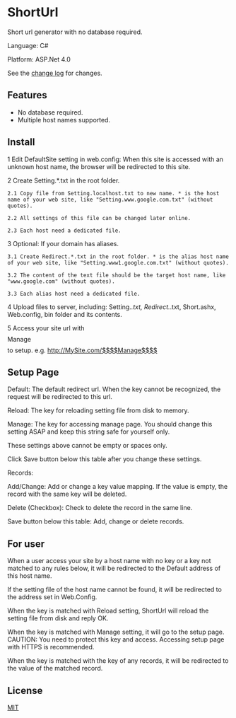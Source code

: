 # ShortUrl

Short url generator with no database required.

Language: C#

Platform: ASP.Net 4.0

See the [change log](CHANGELOG.md) for changes.

## Features

- No database required.
- Multiple host names supported.

## Install

1 Edit DefaultSite setting in web.config:
	When this site is accessed with an unknown host name, the browser will be redirected to this site.
	
2 Create Setting.*.txt in the root folder.

	2.1 Copy file from Setting.localhost.txt to new name. * is the host name of your web site, like "Setting.www.google.com.txt" (without quotes).
	
	2.2 All settings of this file can be changed later online.
	
	2.3 Each host need a dedicated file.

3 Optional: If your domain has aliases.

    3.1 Create Redirect.*.txt in the root folder. * is the alias host name of your web site, like "Setting.www1.google.com.txt" (without quotes).

	3.2 The content of the text file should be the target host name, like "www.google.com" (without quotes).

	3.3 Each alias host need a dedicated file.

4 Upload files to server, including: Setting.*.txt, Redirect.*.txt, Short.ashx, Web.config, bin folder and its contents.

5 Access your site url with $$$$Manage$$$$ to setup. e.g. http://MySite.com/$$$$Manage$$$$

## Setup Page
Default: The default redirect url. When the key cannot be recognized, the request will be redirected to this url.

Reload: The key for reloading setting file from disk to memory.

Manage: The key for accessing manage page. You should change this setting ASAP and keep this string safe for yourself only.

These settings above cannot be empty or spaces only.

Click Save button below this table after you change these settings.

Records:

Add/Change: Add or change a key value mapping. If the value is empty, the record with the same key will be deleted.

Delete (Checkbox): Check to delete the record in the same line.

Save button below this table: Add, change or delete records.

## For user
When a user access your site by a host name with no key or a key not matched to any rules below, it will be redirected to the Default address of this host name.

If the setting file of the host name cannot be found, it will be redirected to the address set in Web.Config.

When the key is matched with Reload setting, ShortUrl will reload the setting file from disk and reply OK.

When the key is matched with Manage setting, it will go to the setup page. CAUTION: You need to protect this key and access. Accessing setup page with HTTPS is recommended.

When the key is matched with the key of any records, it will be redirected to the value of the matched record.

## License
[MIT](LICENSE)
